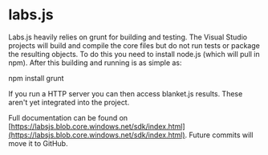labs.js
=======
Labs.js heavily relies on grunt for building and testing. The Visual Studio projects will build and compile the core files but do not run tests or package the resulting objects. To do this you need to install node.js (which will pull in npm). After this building and running is as simple as:

npm install
grunt

If you run a HTTP server you can then access blanket.js results. These aren't yet integrated into the project.

Full documentation can be found on [https://labsjs.blob.core.windows.net/sdk/index.html](https://labsjs.blob.core.windows.net/sdk/index.html). Future commits will move it to GitHub.
